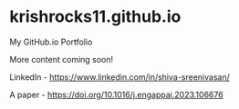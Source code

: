 # krishrocks11.github.io
My GitHub.io Portfolio

More content coming soon!

LinkedIn - https://www.linkedin.com/in/shiva-sreenivasan/

A paper - https://doi.org/10.1016/j.engappai.2023.106676
